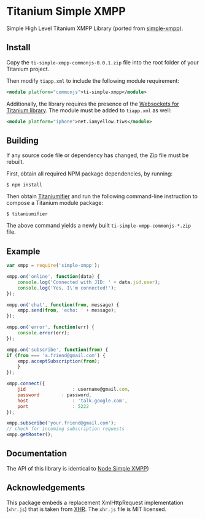 Titanium Simple XMPP
====================
Simple High Level Titanium XMPP Library (ported from
[simple-xmpp](https://github.com/simple-xmpp/node-simple-xmpp)).

Install
-------
Copy the `ti-simple-xmpp-commonjs-0.0.1.zip` file into the root folder of your
Titanium project.

Then modify `tiapp.xml` to include the following module requirement:

```xml
<module platform="commonjs">ti-simple-xmpp</module>
```

Additionally, the library requires the presence of the 
[Websockets for Titanium library](https://github.com/omorandi/tiws).
The module must be added to `tiapp.xml` as well:

```xml
<module platform="iphone">net.iamyellow.tiws</module>
```

Building
--------
If any source code file or dependency has changed, the Zip file must be rebuilt.

First, obtain all required NPM package dependencies, by running:

    $ npm install
    
Then obtain [Titaniumifier](https://github.com/smclab/titaniumifier) and run the
following command-line instruction to compose a Titanium module package:

    $ titaniumifier

The above command yields a newly built `ti-simple-xmpp-commonjs-*.zip` file.

Example
-------

```javascript
var xmpp = require('simple-xmpp');

xmpp.on('online', function(data) {
    console.log('Connected with JID: ' + data.jid.user);
    console.log('Yes, I\'m connected!');
});

xmpp.on('chat', function(from, message) {
    xmpp.send(from, 'echo: ' + message);
});

xmpp.on('error', function(err) {
    console.error(err);
});

xmpp.on('subscribe', function(from) {
if (from === 'a.friend@gmail.com') {
    xmpp.acceptSubscription(from);
    }
});

xmpp.connect({
	jid					: username@gmail.com,
	password		: password,
	host				: 'talk.google.com',
	port				: 5222
});

xmpp.subscribe('your.friend@gmail.com');
// check for incoming subscription requests
xmpp.getRoster();
```

Documentation
-------------
The API of this library is identical to
[Node Simple XMPP](https://github.com/simple-xmpp/node-simple-xmpp))

Acknowledgements
----------------
This package embeds a replacement XmlHttpRequest implementation (`xhr.js`) that
is taken from [XHR](https://github.com/raulriera/XHR). The `xhr.js` file is MIT
licensed.

